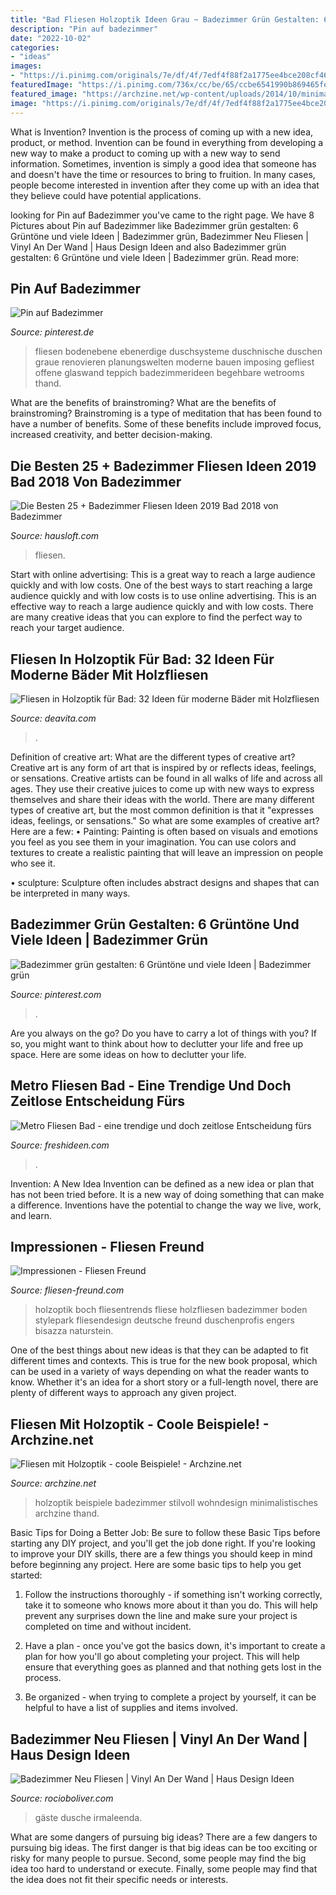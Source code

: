 ```yaml
---
title: "Bad Fliesen Holzoptik Ideen Grau ~ Badezimmer Grün Gestalten: 6 Grüntöne Und Viele Ideen"
description: "Pin auf badezimmer"
date: "2022-10-02"
categories:
- "ideas"
images:
- "https://i.pinimg.com/originals/7e/df/4f/7edf4f88f2a1775ee4bce208cf465c23.jpg"
featuredImage: "https://i.pinimg.com/736x/cc/be/65/ccbe6541990b869465febbd7570d4098.jpg"
featured_image: "https://archzine.net/wp-content/uploads/2014/10/minimalistisches-bad-glas-duschkabine-fliesen-holzoptik1.jpg"
image: "https://i.pinimg.com/originals/7e/df/4f/7edf4f88f2a1775ee4bce208cf465c23.jpg"
---
```



What is Invention?
Invention is the process of coming up with a new idea, product, or method. Invention can be found in everything from developing a new way to make a product to coming up with a new way to send information. Sometimes, invention is simply a good idea that someone has and doesn't have the time or resources to bring to fruition. In many cases, people become interested in invention after they come up with an idea that they believe could have potential applications.

	

		
looking for Pin auf Badezimmer you've came to the right page. We have 8 Pictures about Pin auf Badezimmer like Badezimmer grün gestalten: 6 Grüntöne und viele Ideen | Badezimmer grün, Badezimmer Neu Fliesen | Vinyl An Der Wand | Haus Design Ideen and also Badezimmer grün gestalten: 6 Grüntöne und viele Ideen | Badezimmer grün. Read more:
		
    
## Pin Auf Badezimmer

<img loading=lazy src="https://i.pinimg.com/originals/7e/df/4f/7edf4f88f2a1775ee4bce208cf465c23.jpg" onerror="this.onerror=null;this.src='https://tse3.mm.bing.net/th?id=OIP.2dLaRYWmAA3FzAyz3ONOHQHaJ4&amp;pid=15.1';" alt="Pin auf Badezimmer">

_Source: pinterest.de_

>fliesen bodenebene ebenerdige duschsysteme duschnische duschen graue renovieren planungswelten moderne bauen imposing gefliest offene glaswand teppich badezimmerideen begehbare wetrooms thand. 

	

What are the benefits of brainstroming?
What are the benefits of brainstroming? Brainstroming is a type of meditation that has been found to have a number of benefits. Some of these benefits include improved focus, increased creativity, and better decision-making.

    
## Die Besten 25 + Badezimmer Fliesen Ideen 2019 Bad 2018 Von Badezimmer

<img loading=lazy src="https://hausloft.com/wp-content/uploads/2019/10/die-besten-25-badezimmer-fliesen-ideen-2019-bad-2018-von-badezimmer-fliesen-ideen-grau-bild.jpg" onerror="this.onerror=null;this.src='https://tse1.mm.bing.net/th?id=OIP.11G5GEbisD8EzCGy3BHYMgHaK3&amp;pid=15.1';" alt="Die Besten 25 + Badezimmer Fliesen Ideen 2019 Bad 2018 von Badezimmer">

_Source: hausloft.com_

>fliesen. 

	

Start with online advertising: This is a great way to reach a large audience quickly and with low costs.
One of the best ways to start reaching a large audience quickly and with low costs is to use online advertising. This is an effective way to reach a large audience quickly and with low costs. There are many creative ideas that you can explore to find the perfect way to reach your target audience.

    
## Fliesen In Holzoptik Für Bad: 32 Ideen Für Moderne Bäder Mit Holzfliesen

<img loading=lazy src="https://deavita.com/wp-content/uploads/2014/08/kleines-bad-gestaltungsidee-fliesen-holzoptik-badewanne-schiebetueren.jpg" onerror="this.onerror=null;this.src='https://tse4.mm.bing.net/th?id=OIP._BD5tQiHLmybz275sf2MaQHaK0&amp;pid=15.1';" alt="Fliesen in Holzoptik für Bad: 32 Ideen für moderne Bäder mit Holzfliesen">

_Source: deavita.com_

>. 

	

Definition of creative art: What are the different types of creative art?
Creative art is any form of art that is inspired by or reflects ideas, feelings, or sensations. Creative artists can be found in all walks of life and across all ages. They use their creative juices to come up with new ways to express themselves and share their ideas with the world. There are many different types of creative art, but the most common definition is that it "expresses ideas, feelings, or sensations." So what are some examples of creative art? Here are a few:
• Painting: Painting is often based on visuals and emotions you feel as you see them in your imagination. You can use colors and textures to create a realistic painting that will leave an impression on people who see it.

• sculpture: Sculpture often includes abstract designs and shapes that can be interpreted in many ways.

    
## Badezimmer Grün Gestalten: 6 Grüntöne Und Viele Ideen | Badezimmer Grün

<img loading=lazy src="https://i.pinimg.com/736x/cc/be/65/ccbe6541990b869465febbd7570d4098.jpg" onerror="this.onerror=null;this.src='https://tse2.mm.bing.net/th?id=OIP._M0RY3cZ5oqQqkDjnImhTAHaG3&amp;pid=15.1';" alt="Badezimmer grün gestalten: 6 Grüntöne und viele Ideen | Badezimmer grün">

_Source: pinterest.com_

>. 

	

Are you always on the go? Do you have to carry a lot of things with you? If so, you might want to think about how to declutter your life and free up space. Here are some ideas on how to declutter your life.

    
## Metro Fliesen Bad - Eine Trendige Und Doch Zeitlose Entscheidung Fürs

<img loading=lazy src="https://freshideen.com/wp-content/uploads/2018/05/metro-fliesen-bad-graue-wandfliesen-holzboden-1.jpg" onerror="this.onerror=null;this.src='https://tse1.mm.bing.net/th?id=OIP._Aq-KWp5uOYrRfoXnluXKwHaJ3&amp;pid=15.1';" alt="Metro Fliesen Bad - eine trendige und doch zeitlose Entscheidung fürs">

_Source: freshideen.com_

>. 

	

Invention: A New Idea
Invention can be defined as a new idea or plan that has not been tried before. It is a new way of doing something that can make a difference. Inventions have the potential to change the way we live, work, and learn.

    
## Impressionen - Fliesen Freund

<img loading=lazy src="https://fliesen-freund.com/images/impressionen/popup/villeroyuboch/Villeroy-und-Boch-LodgeWall-Bad-Holzoptik.jpg" onerror="this.onerror=null;this.src='https://tse4.mm.bing.net/th?id=OIP.3unkvR97i1DnsGX5_jWRRgHaE8&amp;pid=15.1';" alt="Impressionen - Fliesen Freund">

_Source: fliesen-freund.com_

>holzoptik boch fliesentrends fliese holzfliesen badezimmer boden stylepark fliesendesign deutsche freund duschenprofis engers bisazza naturstein. 

	

One of the best things about new ideas is that they can be adapted to fit different times and contexts. This is true for the new book proposal, which can be used in a variety of ways depending on what the reader wants to know. Whether it's an idea for a short story or a full-length novel, there are plenty of different ways to approach any given project.

    
## Fliesen Mit Holzoptik - Coole Beispiele! - Archzine.net

<img loading=lazy src="https://archzine.net/wp-content/uploads/2014/10/minimalistisches-bad-glas-duschkabine-fliesen-holzoptik1.jpg" onerror="this.onerror=null;this.src='https://tse3.mm.bing.net/th?id=OIP.udInDZpXghrUciueq2aEuAHaE8&amp;pid=15.1';" alt="Fliesen mit Holzoptik - coole Beispiele! - Archzine.net">

_Source: archzine.net_

>holzoptik beispiele badezimmer stilvoll wohndesign minimalistisches archzine thand. 

	

Basic Tips for Doing a Better Job: Be sure to follow these Basic Tips before starting any DIY project, and you'll get the job done right.
If you're looking to improve your DIY skills, there are a few things you should keep in mind before beginning any project. Here are some basic tips to help you get started: 
1) Follow the instructions thoroughly - if something isn't working correctly, take it to someone who knows more about it than you do. This will help prevent any surprises down the line and make sure your project is completed on time and without incident. 

2) Have a plan - once you've got the basics down, it's important to create a plan for how you'll go about completing your project. This will help ensure that everything goes as planned and that nothing gets lost in the process. 

3) Be organized - when trying to complete a project by yourself, it can be helpful to have a list of supplies and items involved.

    
## Badezimmer Neu Fliesen | Vinyl An Der Wand | Haus Design Ideen

<img loading=lazy src="https://i0.wp.com/irmaleenda.com/images5/1216/gste-wc-fliesen-ideen/gste-wc-fliesen-ideen-55_17.jpg?strip=all" onerror="this.onerror=null;this.src='https://tse1.mm.bing.net/th?id=OIP.cqE46woHxUoQhe7WPGPMBgHaLH&amp;pid=15.1';" alt="Badezimmer Neu Fliesen | Vinyl An Der Wand | Haus Design Ideen">

_Source: rocioboliver.com_

>gäste dusche irmaleenda. 

	

What are some dangers of pursuing big ideas?
There are a few dangers to pursuing big ideas. The first danger is that big ideas can be too exciting or risky for many people to pursue. Second, some people may find the big idea too hard to understand or execute. Finally, some people may find that the idea does not fit their specific needs or interests.

